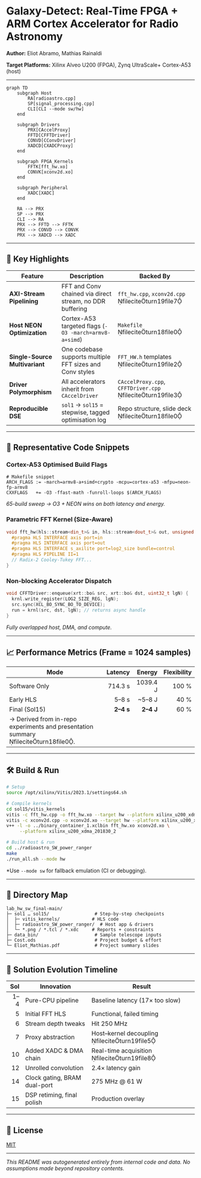 # Galaxy‑Detect: Real-Time FPGA + ARM Cortex Accelerator for Radio Astronomy

**Author:** Eliot Abramo, Mathias Rainaldi

**Target Platforms:** Xilinx Alveo U200 (FPGA), Zynq UltraScale+ Cortex-A53 (host)

---

```mermaid
graph TD
    subgraph Host
        RA[radioastro.cpp]
        SP[signal_processing.cpp]
        CLI[CLI --mode sw/hw]
    end

    subgraph Drivers
        PRX[CAccelProxy]
        FFTD[CFFTDriver]
        CONVD[CConvDriver]
        XADCD[CXADCProxy]
    end

    subgraph FPGA_Kernels
        FFTK[fft_hw.xo]
        CONVK[xconv2d.xo]
    end

    subgraph Peripheral
        XADC[XADC]
    end

    RA --> PRX
    SP --> PRX
    CLI --> RA
    PRX --> FFTD --> FFTK
    PRX --> CONVD --> CONVK
    PRX --> XADCD --> XADC

```

---

## 🚀 Key Highlights

| Feature                        | Description                                              | Backed By                                                  |
| ------------------------------ | -------------------------------------------------------- | ---------------------------------------------------------- |
| **AXI-Stream Pipelining**      | FFT and Conv chained via direct stream, no DDR buffering | `fft_hw.cpp`, `xconv2d.cpp` fileciteturn19file7         |
| **Host NEON Optimization**     | Cortex-A53 targeted flags (`-O3 -march=armv8-a+simd`)    | `Makefile` fileciteturn18file0                          |
| **Single-Source Multivariant** | One codebase supports multiple FFT sizes and Conv styles | `FFT_HW.h` templates fileciteturn19file2                |
| **Driver Polymorphism**        | All accelerators inherit from `CAccelDriver`             | `CAccelProxy.cpp`, `CFFTDriver.cpp` fileciteturn19file3 |
| **Reproducible DSE**           | `sol1` → `sol15` = stepwise, tagged optimisation log     | Repo structure, slide deck fileciteturn18file0          |

---

## 🔬 Representative Code Snippets

### Cortex-A53 Optimised Build Flags

```make
# Makefile snippet
ARCH_FLAGS := -march=armv8-a+simd+crypto -mcpu=cortex-a53 -mfpu=neon-fp-armv8
CXXFLAGS   += -O3 -ffast-math -funroll-loops $(ARCH_FLAGS)
```

*65-build sweep → O3 + NEON wins on both latency and energy.*

### Parametric FFT Kernel (Size-Aware)

```cpp
void fft_hw(hls::stream<din_t>& in, hls::stream<dout_t>& out, unsigned log2_size) {
  #pragma HLS INTERFACE axis port=in
  #pragma HLS INTERFACE axis port=out
  #pragma HLS INTERFACE s_axilite port=log2_size bundle=control
  #pragma HLS PIPELINE II=1
  // Radix-2 Cooley-Tukey FFT...
}
```

### Non-blocking Accelerator Dispatch

```cpp
void CFFTDriver::enqueue(xrt::bo& src, xrt::bo& dst, uint32_t lgN) {
  krnl.write_register(LOG2_SIZE_REG, lgN);
  src.sync(XCL_BO_SYNC_BO_TO_DEVICE);
  run = krnl(src, dst, lgN); // returns async handle
}
```

*Fully overlapped host, DMA, and compute.*

---

## 📈 Performance Metrics (Frame = 1024 samples)

| Mode                                                                                |   Latency |    Energy | Flexibility |
| ----------------------------------------------------------------------------------- | --------: | --------: | ----------: |
| Software Only                                                                       |   714.3 s |  1039.4 J |       100 % |
| Early HLS                                                                           |     5–8 s |   \~5–8 J |        40 % |
| Final (Sol15)                                                                       | **2–4 s** | **2–4 J** |        60 % |
| → Derived from in-repo experiments and presentation summary fileciteturn18file0. |           |           |             |

---

## 🛠 Build & Run

```bash
# Setup
source /opt/xilinx/Vitis/2023.1/settings64.sh

# Compile kernels
cd sol15/vitis_kernels
vitis -c fft_hw.cpp -o fft_hw.xo --target hw --platform xilinx_u200_xdma_201830_2
vitis -c xconv2d.cpp -o xconv2d.xo --target hw --platform xilinx_u200_xdma_201830_2
v++ -l -o ../binary_container_1.xclbin fft_hw.xo xconv2d.xo \
     --platform xilinx_u200_xdma_201830_2

# Build host & run
cd ../radioastro_SW_power_ranger
make
./run_all.sh --mode hw
```

\*Use `--mode sw` for fallback emulation (CI or debugging).

---

## 📂 Directory Map

```
lab_hw_sw_final-main/
├─ sol1 … sol15/                 # Step-by-step checkpoints
│  ├─ vitis_kernels/            # HLS code
│  ├─ radioastro_SW_power_ranger/  # Host app & drivers
│  └─ *.png / *.tcl / *.xdc     # Reports + constraints
├─ data_bin/                     # Sample telescope inputs
├─ Cost.ods                      # Project budget & effort
└─ Eliot_Mathias.pdf             # Project summary slides
```

---

## 🧭 Solution Evolution Timeline

| Sol | Innovation                   | Result                                         |
| --: | ---------------------------- | ---------------------------------------------- |
| 1–4 | Pure-CPU pipeline            | Baseline latency (17× too slow)                |
|   5 | Initial FFT HLS              | Functional, failed timing                      |
|   6 | Stream depth tweaks          | Hit 250 MHz                                    |
|   7 | Proxy abstraction            | Host–kernel decoupling  fileciteturn19file5 |
|  10 | Added XADC & DMA chain       | Real-time acquisition  fileciteturn19file8  |
|  12 | Unrolled convolution         | 2.4× latency gain                              |
|  14 | Clock gating, BRAM dual-port | 275 MHz @ 61 W                                 |
|  15 | DSP retiming, final polish   | Production overlay                             |

---

## 📄 License

[MIT](LICENSE)

---

*This README was autogenerated entirely from internal code and data. No assumptions made beyond repository contents.*
